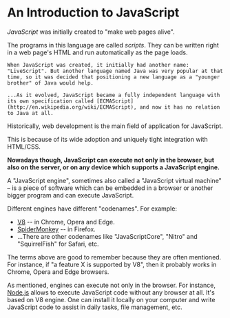 
# An Introduction to JavaScript

*JavaScript* was initially created to "make web pages alive".

The programs in this language are called *scripts*. They can be written right in a web page's HTML and run automatically as the page loads.

```smart header="Why is it called <u>Java</u>Script?"
When JavaScript was created, it initially had another name: "LiveScript". But another language named Java was very popular at that time, so it was decided that positioning a new language as a "younger brother" of Java would help.

...As it evolved, JavaScript became a fully independent language with its own specification called [ECMAScript](http://en.wikipedia.org/wiki/ECMAScript), and now it has no relation to Java at all.
```

Historically, web development is the main field of application for JavaScript.

This is because of its wide adoption and uniquely tight integration with HTML/CSS.

**Nowadays though, JavaScript can execute not only in the browser, but also on the server, or on any device which supports a JavaScript engine.**

A "JavaScript engine", sometimes also called a "JavaScript virtual machine" – is a piece of software which can be embedded in a browser or another bigger program and can execute JavaScript.

Different engines have different "codenames". For example:

- [V8](https://en.wikipedia.org/wiki/V8_(JavaScript_engine)) -- in Chrome, Opera and Edge.
- [SpiderMonkey](https://en.wikipedia.org/wiki/SpiderMonkey) -- in Firefox.
- ...There are other codenames like "JavaScriptCore", "Nitro" and "SquirrelFish" for Safari, etc.

The terms above are good to remember because they are often mentioned. For instance, if "a feature X is supported by V8", then it probably works in Chrome, Opera and Edge browsers.

As mentioned, engines can execute not only in the browser. For instance, [Node.js](https://nodejs.org/) allows to execute JavaScript code without any browser at all. It's based on V8 engine. One can install it locally on your computer and write JavaScript code to assist in daily tasks, file management, etc.
